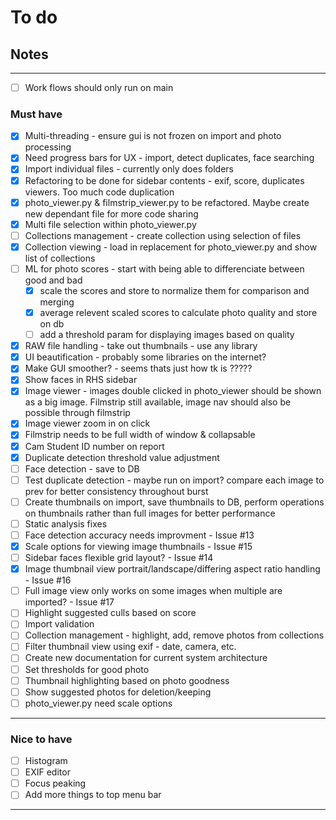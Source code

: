 # To do

## Notes

---

- [ ] Work flows should only run on main

### Must have

- [x] Multi-threading - ensure gui is not frozen on import and photo processing
- [X] Need progress bars for UX - import, detect duplicates, face searching
- [x] Import individual files - currently only does folders
- [x] Refactoring to be done for sidebar contents - exif, score, duplicates viewers. Too much code duplication
- [x] photo_viewer.py & filmstrip_viewer.py to be refactored. Maybe create new dependant file for more code sharing
- [x] Multi file selection within photo_viewer.py
- [ ] Collections management - create collection using selection of files
- [x] Collection viewing - load in replacement for photo_viewer.py and show list of collections
- [ ] ML for photo scores - start with being able to differenciate between good and bad
    - [x] scale the scores and store to normalize them for comparison and merging
    - [x] average relevent scaled scores to calculate photo quality and store on db
    - [ ] add a threshold param for displaying images based on quality
- [x] RAW file handling - take out thumbnails - use any library
- [x] UI beautification - probably some libraries on the internet?
- [x] Make GUI smoother? - seems thats just how tk is ?????
- [x] Show faces in RHS sidebar
- [x] Image viewer - images double clicked in photo_viewer should be shown as a big image. Filmstrip still available, image nav should also be possible through filmstrip
- [x] Image viewer zoom in on click
- [x] Filmstrip needs to be full width of window & collapsable
- [x] Cam Student ID number on report
- [x] Duplicate detection threshold value adjustment
- [ ] Face detection - save to DB
- [ ] Test duplicate detection - maybe run on import? compare each image to prev for better consistency throughout burst
- [ ] Create thumbnails on import, save thumbnails to DB, perform operations on thumbnails rather than full images for better performance
- [ ] Static analysis fixes
- [ ] Face detection accuracy needs improvment - Issue #13
- [x] Scale options for viewing image thumbnails - Issue #15
- [ ] Sidebar faces flexible grid layout? - Issue #14
- [x] Image thumbnail view portrait/landscape/differing aspect ratio handling - Issue #16
- [ ] Full image view only works on some images when multiple are imported? - Issue #17
- [ ] Highlight suggested culls based on score
- [ ] Import validation
- [ ] Collection management - highlight, add, remove photos from collections
- [ ] Filter thumbnail view using exif - date, camera, etc.
- [ ] Create new documentation for current system architecture
- [ ] Set thresholds for good photo
- [ ] Thumbnail highlighting based on photo goodness
- [ ] Show suggested photos for deletion/keeping
- [ ] photo_viewer.py need scale options

---

### Nice to have

- [ ] Histogram
- [ ] EXIF editor
- [ ] Focus peaking
- [ ] Add more things to top menu bar

---
